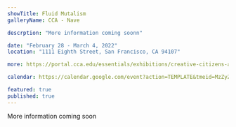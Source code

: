 ```yaml
---
showTitle: Fluid Mutalism
galleryName: CCA - Nave

descrption: "More information coming soonn"

date: "February 28 - March 4, 2022"
location: "1111 Eighth Street, San Francisco, CA 94107"

more: https://portal.cca.edu/essentials/exhibitions/creative-citizens-action/fluid-mutualism/

calendar: https://calendar.google.com/event?action=TEMPLATE&tmeid=MzZyZmNnaWpna2N1ZGg2ZHJsNjNzdXUyaTYgY19iZnFlbGZ1bnU4MjA1cTIyY2hrNjAwNDhxa0Bn&tmsrc=c_bfqelfunu8205q22chk60048qk%40group.calendar.google.com

featured: true
published: true
---
```

More information coming soon


